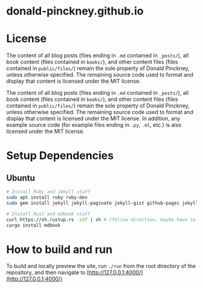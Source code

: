 # donald-pinckney.github.io

# License
The content of all blog posts (files ending in `.md` contained in `_posts/`), all book content (files contained in `books/`), and other content files  (files contained in `public/files/`) remain the sole property of Donald Pinckney, unless otherwise specified. The remaining source code used to format and display that content is licensed under the MIT license.

The content of all blog posts (files ending in `.md` contained in `_posts/`), all book content (files contained in `books/`), and other content files (files contained in `public/files/`) remain the sole property of Donald Pinckney, unless otherwise specified. The remaining source code used to format and display that content is licensed under the MIT license. In addition, any example source code (for example files ending in `.py`, `.ml`, etc.) is also licensed under the MIT license.

# Setup Dependencies
## Ubuntu
```bash
# Install Ruby and Jekyll stuff
sudo apt install ruby ruby-dev
sudo gem install jekyll jekyll-paginate jekyll-gist github-pages jekyll-sitemap jekyll-seo-tag bundler

# Install Rust and mdbook stuff
curl https://sh.rustup.rs -sSf | sh # (follow direction, maybe have to setup PATH, and probably restart your shell)
cargo install mdbook
```

# How to build and run
To build and locally preview the site, run `./run` from the root directory of the repository, and then navigate to [http://127.0.0.1:4000/](http://127.0.0.1:4000/)
